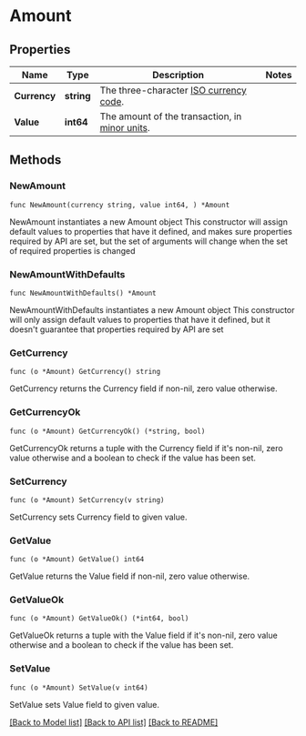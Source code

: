 # Amount

## Properties

Name | Type | Description | Notes
------------ | ------------- | ------------- | -------------
**Currency** | **string** | The three-character [ISO currency code](https://docs.adyen.com/development-resources/currency-codes). | 
**Value** | **int64** | The amount of the transaction, in [minor units](https://docs.adyen.com/development-resources/currency-codes). | 

## Methods

### NewAmount

`func NewAmount(currency string, value int64, ) *Amount`

NewAmount instantiates a new Amount object
This constructor will assign default values to properties that have it defined,
and makes sure properties required by API are set, but the set of arguments
will change when the set of required properties is changed

### NewAmountWithDefaults

`func NewAmountWithDefaults() *Amount`

NewAmountWithDefaults instantiates a new Amount object
This constructor will only assign default values to properties that have it defined,
but it doesn't guarantee that properties required by API are set

### GetCurrency

`func (o *Amount) GetCurrency() string`

GetCurrency returns the Currency field if non-nil, zero value otherwise.

### GetCurrencyOk

`func (o *Amount) GetCurrencyOk() (*string, bool)`

GetCurrencyOk returns a tuple with the Currency field if it's non-nil, zero value otherwise
and a boolean to check if the value has been set.

### SetCurrency

`func (o *Amount) SetCurrency(v string)`

SetCurrency sets Currency field to given value.


### GetValue

`func (o *Amount) GetValue() int64`

GetValue returns the Value field if non-nil, zero value otherwise.

### GetValueOk

`func (o *Amount) GetValueOk() (*int64, bool)`

GetValueOk returns a tuple with the Value field if it's non-nil, zero value otherwise
and a boolean to check if the value has been set.

### SetValue

`func (o *Amount) SetValue(v int64)`

SetValue sets Value field to given value.



[[Back to Model list]](../README.md#documentation-for-models) [[Back to API list]](../README.md#documentation-for-api-endpoints) [[Back to README]](../README.md)


